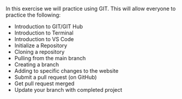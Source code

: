 In this exercise we will practice using GIT.  This will allow everyone to practice the following:

- Introduction to GIT/GIT Hub
- Introduction to Terminal
- Introduction to VS Code
- Initialize a Repository
- Cloning a repository
- Pulling from the main branch
- Creating a branch
- Adding to specific changes to the website
- Submit a pull request (on GitHub)
- Get pull request merged
- Update your branch with completed project





